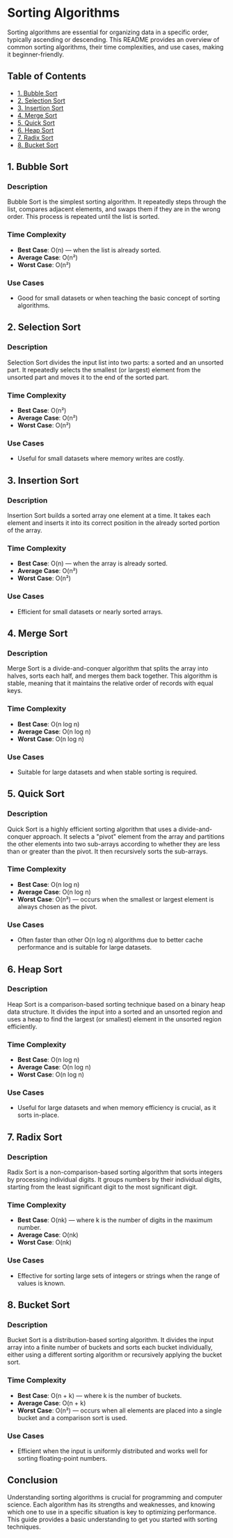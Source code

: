 # Sorting Algorithms

Sorting algorithms are essential for organizing data in a specific order, typically ascending or descending. This README provides an overview of common sorting algorithms, their time complexities, and use cases, making it beginner-friendly.

## Table of Contents
- [1. Bubble Sort](#1-bubble-sort)
- [2. Selection Sort](#2-selection-sort)
- [3. Insertion Sort](#3-insertion-sort)
- [4. Merge Sort](#4-merge-sort)
- [5. Quick Sort](#5-quick-sort)
- [6. Heap Sort](#6-heap-sort)
- [7. Radix Sort](#7-radix-sort)
- [8. Bucket Sort](#8-bucket-sort)

## 1. Bubble Sort

### Description
Bubble Sort is the simplest sorting algorithm. It repeatedly steps through the list, compares adjacent elements, and swaps them if they are in the wrong order. This process is repeated until the list is sorted.

### Time Complexity
- **Best Case**: O(n) — when the list is already sorted.
- **Average Case**: O(n²)
- **Worst Case**: O(n²)

### Use Cases
- Good for small datasets or when teaching the basic concept of sorting algorithms.

## 2. Selection Sort

### Description
Selection Sort divides the input list into two parts: a sorted and an unsorted part. It repeatedly selects the smallest (or largest) element from the unsorted part and moves it to the end of the sorted part.

### Time Complexity
- **Best Case**: O(n²)
- **Average Case**: O(n²)
- **Worst Case**: O(n²)

### Use Cases
- Useful for small datasets where memory writes are costly.

## 3. Insertion Sort

### Description
Insertion Sort builds a sorted array one element at a time. It takes each element and inserts it into its correct position in the already sorted portion of the array.

### Time Complexity
- **Best Case**: O(n) — when the array is already sorted.
- **Average Case**: O(n²)
- **Worst Case**: O(n²)

### Use Cases
- Efficient for small datasets or nearly sorted arrays.

## 4. Merge Sort

### Description
Merge Sort is a divide-and-conquer algorithm that splits the array into halves, sorts each half, and merges them back together. This algorithm is stable, meaning that it maintains the relative order of records with equal keys.

### Time Complexity
- **Best Case**: O(n log n)
- **Average Case**: O(n log n)
- **Worst Case**: O(n log n)

### Use Cases
- Suitable for large datasets and when stable sorting is required.

## 5. Quick Sort

### Description
Quick Sort is a highly efficient sorting algorithm that uses a divide-and-conquer approach. It selects a "pivot" element from the array and partitions the other elements into two sub-arrays according to whether they are less than or greater than the pivot. It then recursively sorts the sub-arrays.

### Time Complexity
- **Best Case**: O(n log n)
- **Average Case**: O(n log n)
- **Worst Case**: O(n²) — occurs when the smallest or largest element is always chosen as the pivot.

### Use Cases
- Often faster than other O(n log n) algorithms due to better cache performance and is suitable for large datasets.

## 6. Heap Sort

### Description
Heap Sort is a comparison-based sorting technique based on a binary heap data structure. It divides the input into a sorted and an unsorted region and uses a heap to find the largest (or smallest) element in the unsorted region efficiently.

### Time Complexity
- **Best Case**: O(n log n)
- **Average Case**: O(n log n)
- **Worst Case**: O(n log n)

### Use Cases
- Useful for large datasets and when memory efficiency is crucial, as it sorts in-place.

## 7. Radix Sort

### Description
Radix Sort is a non-comparison-based sorting algorithm that sorts integers by processing individual digits. It groups numbers by their individual digits, starting from the least significant digit to the most significant digit.

### Time Complexity
- **Best Case**: O(nk) — where k is the number of digits in the maximum number.
- **Average Case**: O(nk)
- **Worst Case**: O(nk)

### Use Cases
- Effective for sorting large sets of integers or strings when the range of values is known.

## 8. Bucket Sort

### Description
Bucket Sort is a distribution-based sorting algorithm. It divides the input array into a finite number of buckets and sorts each bucket individually, either using a different sorting algorithm or recursively applying the bucket sort.

### Time Complexity
- **Best Case**: O(n + k) — where k is the number of buckets.
- **Average Case**: O(n + k)
- **Worst Case**: O(n²) — occurs when all elements are placed into a single bucket and a comparison sort is used.

### Use Cases
- Efficient when the input is uniformly distributed and works well for sorting floating-point numbers.

## Conclusion
Understanding sorting algorithms is crucial for programming and computer science. Each algorithm has its strengths and weaknesses, and knowing which one to use in a specific situation is key to optimizing performance. This guide provides a basic understanding to get you started with sorting techniques.

